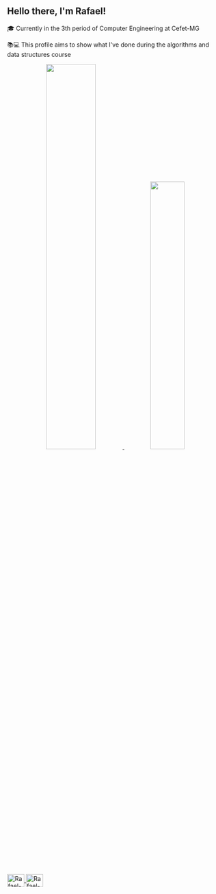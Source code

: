 ## Hello there, I'm Rafael!
🎓 Currently in the 3th period of Computer Engineering at Cefet-MG

📚💻 This profile aims to show what I've done during the algorithms and data structures course

<div align="center">
  <a href="https://github.com/rafaegont1">
  <img width="48%" src="https://github-readme-stats.vercel.app/api?username=rafaegont1&show_icons=true&theme=gotham&include_all_commits=true&count_private=true"/>
  <img width="40%" src="https://github-readme-stats.vercel.app/api/top-langs/?username=rafaegont1&layout=compact&langs_count=7&theme=gotham"/>
</div>
<div style="display: inline_block"><br>
  <img align="center" alt="Rafael-C" height="30" width="40" src="https://cdn.jsdelivr.net/gh/devicons/devicon/icons/c/c-original.svg">
  <img align="center" alt="Rafael-C++" height="30" width="40" src="https://cdn.jsdelivr.net/gh/devicons/devicon/icons/cplusplus/cplusplus-original.svg">
</div>
